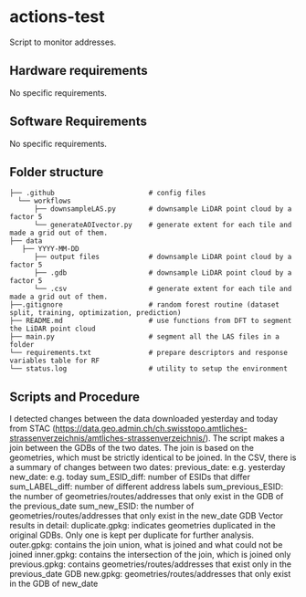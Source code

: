 # actions-test
Script to monitor addresses.

## Hardware requirements
No specific requirements. 

## Software Requirements
No specific requirements.

## Folder structure

```
├── .github                       # config files
  └── workflows
      ├── downsampleLAS.py        # downsample LiDAR point cloud by a factor 5   
      └── generateAOIvector.py    # generate extent for each tile and made a grid out of them.  
├── data
   ├── YYYY-MM-DD
      ├── output files            # downsample LiDAR point cloud by a factor 5   
      ├── .gdb                    # downsample LiDAR point cloud by a factor 5   
      └── .csv                    # generate extent for each tile and made a grid out of them.  
├──.gitignore                     # random forest routine (dataset split, training, optimization, prediction)
├── README.md                     # use functions from DFT to segment the LiDAR point cloud
├── main.py                       # segment all the LAS files in a folder 
└── requirements.txt              # prepare descriptors and response variables table for RF  
└── status.log                    # utility to setup the environment
```

## Scripts and Procedure

I detected changes between the data downloaded yesterday and today from STAC (https://data.geo.admin.ch/ch.swisstopo.amtliches-strassenverzeichnis/amtliches-strassenverzeichnis/).
The script makes a join between the GDBs of the two dates. The join is based on the geometries, which must be strictly identical to be joined.
In the CSV, there is a summary of changes between two dates:
previous_date: e.g. yesterday
new_date: e.g. today
sum_ESID_diff: number of ESIDs that differ
sum_LABEL_diff: number of different address labels
sum_previous_ESID: the number of geometries/routes/addresses that only exist in the GDB of the previous_date
sum_new_ESID: the number of geometries/routes/addresses that only exist in the new_date GDB
Vector results in detail:
duplicate.gpkg: indicates geometries duplicated in the original GDBs. Only one is kept per duplicate for further analysis.
outer.gpkg: contains the join union, what is joined and what could not be joined
inner.gpkg: contains the intersection of the join, which is joined only
previous.gpkg: contains geometries/routes/addresses that exist only in the previous_date GDB
new.gpkg: geometries/routes/addresses that only exist in the GDB of new_date




